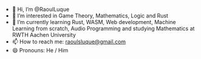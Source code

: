 - 👋 Hi, I’m @RaoulLuque
- 👀 I’m interested in Game Theory, Mathematics, Logic and Rust
- 🌱 I’m currently learning Rust, WASM, Web development, Machine Learning from scratch, Audio Programming and studying Mathematics at RWTH Aachen University
- 📫 How to reach me: raoulsluque@gmail.com
- 😄 Pronouns: He / Him
